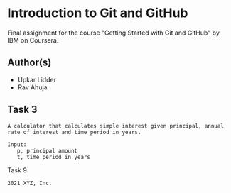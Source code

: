 # Introduction to Git and GitHub

Final assignment for the course "Getting Started with Git and GitHub" by IBM on Coursera.

## Author(s)

* Upkar Lidder
* Rav Ahuja

## Task 3

```text
A calculator that calculates simple interest given principal, annual rate of interest and time period in years.

Input:
   p, principal amount
   t, time period in years

```

Task 9

```text
2021 XYZ, Inc.
```
